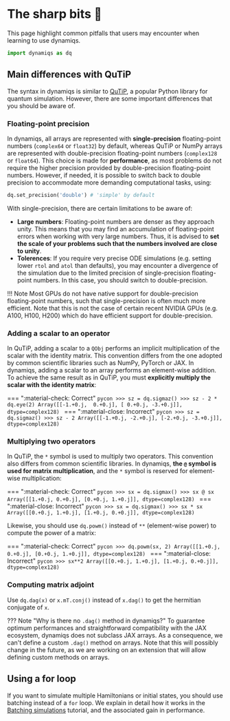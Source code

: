 # The sharp bits 🔪

This page highlight common pitfalls that users may encounter when learning to use dynamiqs.

```python
import dynamiqs as dq
```

## Main differences with QuTiP

<!-- If modifications are made in this section, ensure to also update the tutorials/time-dependent-operators.md document to reflect these changes in the "Differences with QuTiP" warning admonition at the top of the file. -->

The syntax in dynamiqs is similar to [QuTiP](http://qutip.org/), a popular Python library for quantum simulation. However, there are some important differences that you should be aware of.

### Floating-point precision

In dynamiqs, all arrays are represented with **single-precision** floating-point numbers (`complex64` or `float32`) by default, whereas QuTiP or NumPy arrays are represented with double-precision floating-point numbers (`complex128` or `float64`). This choice is made for **performance**, as most problems do not require the higher precision provided by double-precision floating-point numbers. However, if needed, it is possible to switch back to double precision to accommodate more demanding computational tasks, using:
```python
dq.set_precision('double') # 'simple' by default
```

With single-precision, there are certain limitations to be aware of:

 - **Large numbers**: Floating-point numbers are denser as they approach unity. This means that you may find an accumulation of floating-point errors when working with very large numbers. Thus, it is advised to **set the scale of your problems such that the numbers involved are close to unity**.
 - **Tolerences**: If you require very precise ODE simulations (e.g. setting lower `rtol` and `atol` than defaults), you may encounter a divergence of the simulation due to the limited precision of single-precision floating-point numbers. In this case, you should switch to double-precision.

!!! Note
    Most GPUs do not have native support for double-precision floating-point numbers, such that single-precision is often much more efficient. Note that this is not the case of certain recent NVIDIA GPUs (e.g. A100, H100, H200) which do have efficient support for double-precision.


### Adding a scalar to an operator

In QuTiP, adding a scalar to a `QObj` performs an implicit multiplication of the scalar with the identity matrix. This convention differs from the one adopted by common scientific libraries such as NumPy, PyTorch or JAX. In dynamiqs, adding a scalar to an array performs an element-wise addition. To achieve the same result as in QuTiP, you must **explicitly multiply the scalar with the identity matrix**:

=== ":material-check: Correct"
    ```pycon
    >>> sz = dq.sigmaz()
    >>> sz - 2 * dq.eye(2)
    Array([[-1.+0.j,  0.+0.j],
           [ 0.+0.j, -3.+0.j]], dtype=complex128)
    ```
=== ":material-close: Incorrect"
    ```pycon
    >>> sz = dq.sigmaz()
    >>> sz - 2
    Array([[-1.+0.j, -2.+0.j],
           [-2.+0.j, -3.+0.j]], dtype=complex128)
    ```

### Multiplying two operators

In QuTiP, the `*` symbol is used to multiply two operators. This convention also differs from common scientific libraries. In dynamiqs, **the `@` symbol is used for matrix multiplication**, and the `*` symbol is reserved for element-wise multiplication:

=== ":material-check: Correct"
    ```pycon
    >>> sx = dq.sigmax()
    >>> sx @ sx
    Array([[1.+0.j, 0.+0.j],
           [0.+0.j, 1.+0.j]], dtype=complex128)
    ```
=== ":material-close: Incorrect"
    ```pycon
    >>> sx = dq.sigmax()
    >>> sx * sx
    Array([[0.+0.j, 1.+0.j],
           [1.+0.j, 0.+0.j]], dtype=complex128)
    ```

Likewise, you should use `dq.powm()` instead of `**` (element-wise power) to compute the power of a matrix:

=== ":material-check: Correct"
    ```pycon
    >>> dq.powm(sx, 2)
    Array([[1.+0.j, 0.+0.j],
           [0.+0.j, 1.+0.j]], dtype=complex128)
    ```
=== ":material-close: Incorrect"
    ```pycon
    >>> sx**2
    Array([[0.+0.j, 1.+0.j],
           [1.+0.j, 0.+0.j]], dtype=complex128)
    ```

### Computing matrix adjoint

Use `dq.dag(x)` or `x.mT.conj()` instead of `x.dag()` to get the hermitian conjugate of `x`.

??? Note "Why is there no `.dag()` method in dynamiqs?"
    To guarantee optimum performances and straightforward compatibility with the JAX ecosystem, dynamiqs does not subclass JAX arrays. As a consequence, we can't define a custom `.dag()` method on arrays. Note that this will possibly change in the future, as we are working on an extension that will allow defining custom methods on arrays.


## Using a for loop

If you want to simulate multiple Hamiltonians or initial states, you should use batching instead of a `for` loop. We explain in detail how it works in the [Batching simulations](../basics/batching-simulations.md) tutorial, and the associated gain in performance.
